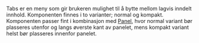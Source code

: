 Tabs er en meny som gir brukeren mulighet til å bytte mellom lagvis inndelt innhold. Komponenten finnes i to varianter; normal og kompakt. Komponenten passer fint i kombinasjon med [Panel](https://navikt.github.io/nav-frontend-moduler/#/components/panel), hvor normal variant bør plasseres utenfor og langs øverste kant av panelet, mens kompakt variant helst bør plasseres innenfor panelet.